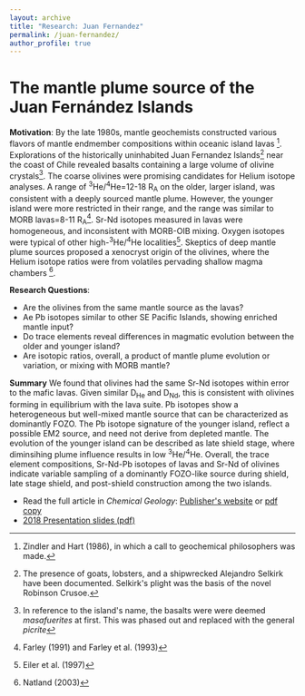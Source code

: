 ```yaml
---
layout: archive
title: "Research: Juan Fernandez"
permalink: /juan-fernandez/
author_profile: true
---
```


#  The mantle plume source of the Juan Fernández Islands

**Motivation**:
By the late 1980s, mantle geochemists constructed various flavors of mantle endmember compositions within oceanic island lavas [^1]. Explorations of the historically uninhabited Juan Fernandez Islands[^2] near the coast of Chile revealed basalts containing a large volume of olivine crystals[^3]. The coarse olivines were promising candidates for Helium isotope analyses. A range of <sup>3</sup>He/<sup>4</sup>He=12-18 R<sub>A</sub> on the older, larger island, was consistent with a deeply sourced mantle plume. However, the younger island were more restricted in their range, and the range was similar to MORB lavas=8-11 R<sub>A</sub>[^4]. Sr-Nd isotopes measured in lavas were homogeneous, and inconsistent with MORB-OIB mixing. Oxygen isotopes were typical of other high-<sup>3</sup>He/<sup>4</sup>He localities[^5]. Skeptics of deep mantle plume sources proposed a xenocryst origin of the olivines, where the Helium isotope ratios were from volatiles pervading shallow magma chambers [^6]. 

**Research Questions**:
* Are the olivines from the same mantle source as the lavas?
* Ae Pb isotopes similar to other SE Pacific Islands, showing enriched mantle input?
* Do trace elements reveal differences in magmatic evolution between the older and younger island?
* Are isotopic ratios, overall, a product of mantle plume evolution or variation, or mixing with MORB mantle? 

**Summary**
We found that olivines had the same Sr-Nd isotopes within error to the mafic lavas. Given similar D<sub>He</sub> and D<sub>Nd</sub>, this is consistent with olivines forming in equilibrium with the lava suite. Pb isotopes show a heterogeneous but well-mixed mantle source that can be characterized as dominantly FOZO. The Pb isotope signature of the younger island, reflect a possible EM2 source, and need not derive from depleted mantle. The evolution of the younger island can be described as late shield stage, where diminsihing plume influence results in low <sup>3</sup>He/<sup>4</sup>He. Overall, the trace element compositions, Sr-Nd-Pb isotopes of lavas and Sr-Nd of olivines indicate variable sampling of a dominantly FOZO-like source during shield, late stage shield, and post-shield construction among the two islands. 

* Read the full article in *Chemical Geology*: [Publisher's website](https://doi.org/10.1016/j.chemgeo.2017.11.024) or [pdf copy](https://thi-truong.github.io/files/Truong2018.pdf)
* [2018 Presentation slides (pdf)](/files/2.2_Truong.pdf)

[^1]: Zindler and Hart (1986), in which a call to geochemical philosophers was made.
[^2]: The presence of goats, lobsters, and a shipwrecked Alejandro Selkirk have been documented. Selkirk's plight was the basis of the novel Robinson Crusoe.
[^3]: In reference to the island's name, the basalts were were deemed *masafuerites* at first. This was phased out and replaced with the general *picrite*
[^4]: Farley (1991) and Farley et al. (1993)
[^5]: Eiler et al. (1997)
[^6]: Natland (2003)
